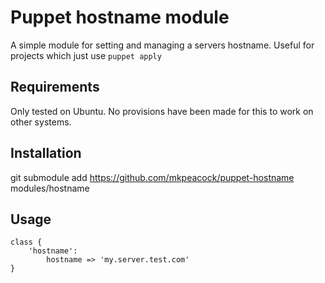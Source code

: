 Puppet hostname module
===============
A simple module for setting and managing a servers hostname. Useful for projects which just use `puppet apply`

## Requirements

Only tested on Ubuntu. No provisions have been made for this to work on other systems.

## Installation

git submodule add https://github.com/mkpeacock/puppet-hostname modules/hostname

## Usage

```
class {
    'hostname':
        hostname => 'my.server.test.com'
}
```
